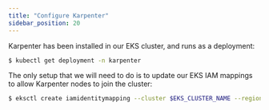 ```yaml
---
title: "Configure Karpenter"
sidebar_position: 20
---
```


Karpenter has been installed in our EKS cluster, and runs as a deployment:

```bash
$ kubectl get deployment -n karpenter
```

The only setup that we will need to do is to update our EKS IAM mappings to allow Karpenter nodes to join the cluster:

```bash
$ eksctl create iamidentitymapping --cluster $EKS_CLUSTER_NAME --region=$AWS_REGION --arn $KARPENTER_NODE_ROLE --group system:bootstrappers --group system:nodes --username system:node:{{EC2PrivateDNSName}}
```
